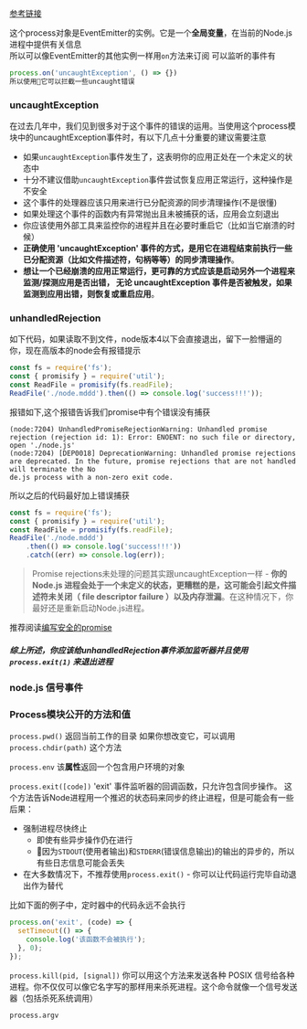 [参考链接](https://www.jianshu.com/p/4748662974f0)

这个process对象是EventEmitter的实例。它是一个**全局变量**，在当前的Node.js进程中提供有关信息  
所以可以像EventEmitter的其他实例一样用`on`方法来订阅
可以监听的事件有
```js
process.on('uncaughtException', () => {})
所以使用它可以拦截一些uncaught错误
```

### uncaughtException
在过去几年中，我们见到很多对于这个事件的错误的运用。当使用这个process模块中的uncaughtException事件时，有以下几点十分重要的建议需要注意

- 如果`uncaughtException`事件发生了，这表明你的应用正处在一个未定义的状态中
- 十分不建议借助`uncaughtException`事件尝试恢复应用正常运行，这种操作是不安全
- 这个事件的处理器应该只用来进行已分配资源的同步清理操作(不是很懂)
- 如果处理这个事件的函数内有异常抛出且未被捕获的话，应用会立刻退出
- 你应该使用外部工具来监控你的进程并且在必要时重启它（比如当它崩溃的时候）
- **正确使用 'uncaughtException' 事件的方式，是用它在进程结束前执行一些已分配资源（比如文件描述符，句柄等等）的同步清理操作**。
- **想让一个已经崩溃的应用正常运行，更可靠的方式应该是启动另外一个进程来监测/探测应用是否出错， 无论 uncaughtException 事件是否被触发，如果监测到应用出错，则恢复或重启应用**。


### unhandledRejection

如下代码，如果读取不到文件，node版本4以下会直接退出，留下一脸懵逼的你，现在高版本的node会有报错提示

```js
const fs = require('fs');
const { promisify } = require('util');
const ReadFile = promisify(fs.readFile);
ReadFile('./node.mddd').then(() => console.log('success!!!'));
```
报错如下,这个报错告诉我们promise中有个错误没有捕获
```
(node:7204) UnhandledPromiseRejectionWarning: Unhandled promise rejection (rejection id: 1): Error: ENOENT: no such file or directory, open './node.js'
(node:7204) [DEP0018] DeprecationWarning: Unhandled promise rejections are deprecated. In the future, promise rejections that are not handled will terminate the No
de.js process with a non-zero exit code.
```

所以之后的代码最好加上错误捕获
```js
const fs = require('fs');
const { promisify } = require('util');
const ReadFile = promisify(fs.readFile);
ReadFile('./node.mddd')
    .then(() => console.log('success!!!'))
    .catch((err) => console.log(err));
```

> Promise rejections未处理的问题其实跟uncaughtException一样 - **你的 Node.js 进程会处于一个未定义的状态，更糟糕的是，这可能会引起文件描述符未关闭（ file descriptor failure ）以及内存泄漏**。在这种情况下，你最好还是重新启动Node.js进程。  

推荐阅读[编写安全的promise](https://github.com/mcollina/make-promises-safe)

##### 综上所述，你应该给unhandledRejection事件添加监听器并且使用 `process.exit(1)` 来退出进程

### node.js 信号事件

### Process模块公开的方法和值

`process.pwd()`
返回当前工作的目录
如果你想改变它，可以调用 `process.chdir(path)` 这个方法

`process.env`
该**属性**返回一个包含用户环境的对象

`process.exit([code])`
'exit' 事件监听器的回调函数，只允许包含同步操作。
这个方法告诉Node进程用一个推迟的状态码来同步的终止进程，但是可能会有一些后果：
- 强制进程尽快终止
    - 即使有些异步操作仍在进行
    - 因为`STDOUT`(使用者输出)和`STDERR`(错误信息输出)的输出的异步的，所以有些日志信息可能会丢失
- 在大多数情况下，不推荐使用`process.exit()` - 你可以让代码运行完毕自动退出作为替代

比如下面的例子中，定时器中的代码永远不会执行
```js
process.on('exit', (code) => {
  setTimeout(() => {
    console.log('该函数不会被执行');
  }, 0);
});
```

`process.kill(pid, [signal])`
你可以用这个方法来发送各种 POSIX 信号给各种进程。你不仅仅可以像它名字写的那样用来杀死进程。这个命令就像一个信号发送器（包括杀死系统调用）

`process.argv`
